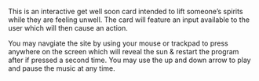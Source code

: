 This is an interactive get well soon card intended to lift someone’s spirits while they are feeling unwell. The card will feature an input available to the user which will then cause an action.

You may navgiate the site by using your mouse or trackpad to press anywhere on the screen which will reveal the sun & restart the program after if pressed a second time. You may use the up and down arrow to play and pause the music at any time.
